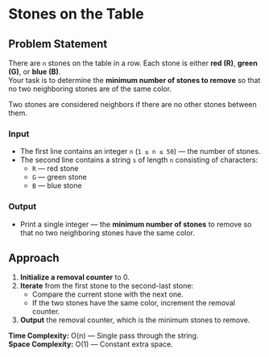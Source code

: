 # Stones on the Table

## Problem Statement

There are `n` stones on the table in a row. Each stone is either **red (R)**, **green (G)**, or **blue (B)**.  
Your task is to determine the **minimum number of stones to remove** so that no two neighboring stones are of the same color.

Two stones are considered neighbors if there are no other stones between them.

### Input
- The first line contains an integer `n` (`1 ≤ n ≤ 50`) — the number of stones.
- The second line contains a string `s` of length `n` consisting of characters:
  - `R` — red stone
  - `G` — green stone
  - `B` — blue stone

### Output
- Print a single integer — the **minimum number of stones** to remove so that no two neighboring stones have the same color.

## Approach

1. **Initialize a removal counter** to 0.
2. **Iterate** from the first stone to the second-last stone:
   - Compare the current stone with the next one.
   - If the two stones have the same color, increment the removal counter.
3. **Output** the removal counter, which is the minimum stones to remove.

**Time Complexity:** O(n) — Single pass through the string.  
**Space Complexity:** O(1) — Constant extra space.
